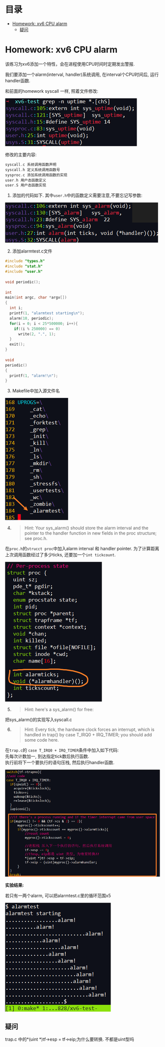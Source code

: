 # 目录
<!-- vim-markdown-toc GFM -->

* [Homework: xv6 CPU alarm](#homework-xv6-cpu-alarm)
    * [疑问](#疑问)

<!-- vim-markdown-toc -->

# Homework: xv6 CPU alarm

该练习为xv6添加一个特性，会在进程使用CPU时间时定期发出警报.  

我们要添加一个alarm(interval, handler)系统调用, 在interval个CPU时间后, 运行handler函数.

和前面的homework syscall 一样, 照着文件修改:

![](assets/img1.png)

修改的主要内容:  
```c
syscall.c 系统调用函数声明
syscall.h 定义系统调用函数号
sysproc.c 添加系统调用函数的实现
user.h 用户态函数定义
user.S 用户态函数实现
```


1. 添加的代码如下. 其中`user.h`中的函数定义需要注意,不要忘记写参数:  

![](assets/img8.png)

2. 添加alarmtest.c文件
```c
#include "types.h"
#include "stat.h"
#include "user.h"

void periodic();

int
main(int argc, char *argv[])
{
  int i;
  printf(1, "alarmtest starting\n");
  alarm(10, periodic);
  for(i = 0; i < 25*500000; i++){
    if((i % 250000) == 0)
      write(2, ".", 1);
  }
  exit();
}

void
periodic()
{
  printf(1, "alarm!\n");
}
```

3. Makefile中加入源文件名

![](assets/img7.png)

4. > Hint: Your sys_alarm() should store the alarm interval and the pointer to the handler function in new fields in the proc structure; see proc.h.

在`proc.h`的`strucct proc`中加入alarm interval 和 handler pointer. 为了计算距离上次调用函数经过了多少ticks, 还要加一个`int tickcount`.

![](assets/img5.png)


5. > Hint: here's a sys_alarm() for free: 

把sys_alarm()的实现写入syscall.c


6. > Hint: Every tick, the hardware clock forces an interrupt, which is handled in trap() by case T_IRQ0 + IRQ_TIMER; you should add some code here.

在`trap.c`的 `case T_IRQ0 + IRQ_TIMER`条件中加入如下代码:  
先每次计数加一, 到达指定tick数后执行函数.  
执行前将下一个要执行的语句压栈, 然后执行handler函数.

![](assets/img6.png)

**实验结果:**  

若只有一两个alarm, 可以把alarmtest.c里的循环范围x5  

![](assets/img2.png)

## 疑问
trap.c 中的*(uint *)tf->esp = tf->eip;为什么要转换. 不都是uint型吗
